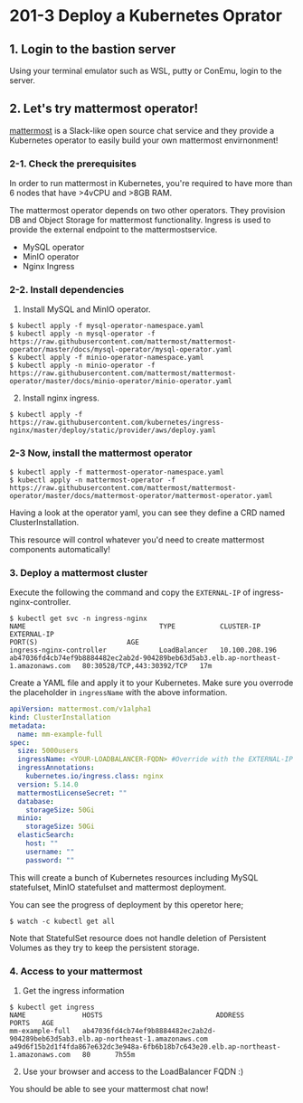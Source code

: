 # 201-3 Deploy a Kubernetes Oprator

## 1. Login to the bastion server

Using your terminal emulator such as WSL, putty or ConEmu, login to the server.

## 2. Let's try mattermost operator!

[mattermost](https://mattermost.com/) is a Slack-like open source chat service and they provide a Kubernetes operator to easily build your own mattermost envirnonment!

### 2-1. Check the prerequisites

In order to run mattermost in Kubernetes, you're required to have more than 6 nodes that have >4vCPU and >8GB RAM.

The mattermost operator depends on two other operators. They provision DB and Object Storage for mattermost functionality. Ingress is used to provide the external endpoint to the mattermostservice.

- MySQL operator
- MinIO operator
- Nginx Ingress

### 2-2. Install dependencies

1. Install MySQL and MinIO operator.

```shell
$ kubectl apply -f mysql-operator-namespace.yaml
$ kubectl apply -n mysql-operator -f https://raw.githubusercontent.com/mattermost/mattermost-operator/master/docs/mysql-operator/mysql-operator.yaml
$ kubectl apply -f minio-operator-namespace.yaml
$ kubectl apply -n minio-operator -f https://raw.githubusercontent.com/mattermost/mattermost-operator/master/docs/minio-operator/minio-operator.yaml
```

2. Install nginx ingress.

```shell
$ kubectl apply -f https://raw.githubusercontent.com/kubernetes/ingress-nginx/master/deploy/static/provider/aws/deploy.yaml
```

### 2-3 Now, install the mattermost operator

```shell
$ kubectl apply -f mattermost-operator-namespace.yaml
$ kubectl apply -n mattermost-operator -f https://raw.githubusercontent.com/mattermost/mattermost-operator/master/docs/mattermost-operator/mattermost-operator.yaml
```

Having a look at the operator yaml, you can see they define a CRD named ClusterInstallation.

This resource will control whatever you'd need to create mattermost components automatically!

### 3. Deploy a mattermost cluster

Execute the following the command and copy the `EXTERNAL-IP` of ingress-nginx-controller.

```shell
$ kubectl get svc -n ingress-nginx
NAME                                 TYPE           CLUSTER-IP       EXTERNAL-IP                                                                          PORT(S)                      AGE
ingress-nginx-controller             LoadBalancer   10.100.208.196   ab47036fd4cb74ef9b8884482ec2ab2d-904289beb63d5ab3.elb.ap-northeast-1.amazonaws.com   80:30528/TCP,443:30392/TCP   17m
```

Create a YAML file and apply it to your Kubernetes. Make sure you overrode the placeholder in `ingressName` with the above information.


```yaml
apiVersion: mattermost.com/v1alpha1
kind: ClusterInstallation
metadata:
  name: mm-example-full
spec:
  size: 5000users
  ingressName: <YOUR-LOADBALANCER-FQDN> #Override with the EXTERNAL-IP
  ingressAnnotations:
    kubernetes.io/ingress.class: nginx
  version: 5.14.0
  mattermostLicenseSecret: ""
  database:
    storageSize: 50Gi
  minio:
    storageSize: 50Gi
  elasticSearch:
    host: ""
    username: ""
    password: ""
```

This will create a bunch of Kubernetes resources including MySQL statefulset, MinIO statefulset and mattermost deployment.

You can see the progress of deployment by this operetor here;
```
$ watch -c kubectl get all
```

Note that StatefulSet resource does not handle deletion of Persistent Volumes as they try to keep the persistent storage.

### 4. Access to your mattermost

1. Get the ingress information

```shell
$ kubectl get ingress
NAME              HOSTS                            ADDRESS                                                                              PORTS   AGE
mm-example-full   ab47036fd4cb74ef9b8884482ec2ab2d-904289beb63d5ab3.elb.ap-northeast-1.amazonaws.com    a49d6f15b2d1f4fda867e632dc3e948a-6fb6b18b7c643e20.elb.ap-northeast-1.amazonaws.com   80      7h55m
```

2. Use your browser and access to the LoadBalancer FQDN :)

You should be able to see your mattermost chat now!
